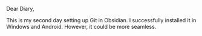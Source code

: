 Dear Diary,

This is my second day setting up Git in Obsidian. I successfully installed it in Windows and Android. However, it could be more seamless.